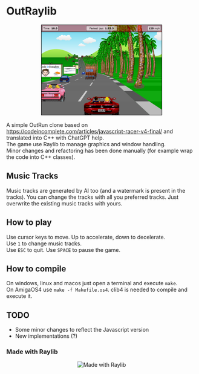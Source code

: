 # OutRaylib
<p align="center">
    <img src ="https://github.com/afxgroup/OutRaylib/blob/main/resources/images/final.png?raw=true" alt="Javascript version" />
</p>

A simple OutRun clone based on https://codeincomplete.com/articles/javascript-racer-v4-final/ and translated into C++ with ChatGPT help.  
The game use Raylib to manage graphics and window handling.   
Minor changes and refactoring has been done manually (for example wrap the code into C++ classes).

## Music Tracks

Music tracks are generated by AI too (and a watermark is present in the tracks). You can change the tracks with all you preferred tracks. Just overwrite the existing music tracks with yours.  

## How to play

Use cursor keys to move. Up to accelerate, down to decelerate.  
Use `1` to change music tracks.  
Use `ESC` to quit.
Use `SPACE` to pause the game.  

## How to compile

On windows, linux and macos just open a terminal and execute `make`.  
On AmigaOS4 use `make -f Makefile.os4`. clib4 is needed to compile and execute it.

## TODO

- Some minor changes to reflect the Javascript version
- New implementations (?)

### Made with Raylib

<p align="center">
    <img alt="Made with Raylib" src="https://github.com/raysan5/raylib/raw/master/logo/raylib_logo_animation.gif" />
</p>